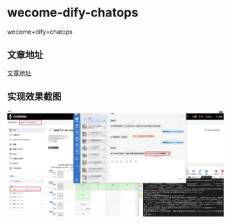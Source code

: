 # wecome-dify-chatops
wecome+dify=chatops

## 文章地址
[文章地址](https://mp.weixin.qq.com/s/DuJ3d74q6J5F8zfUlDMFMA)

## 实现效果截图
![](./发版.png)
